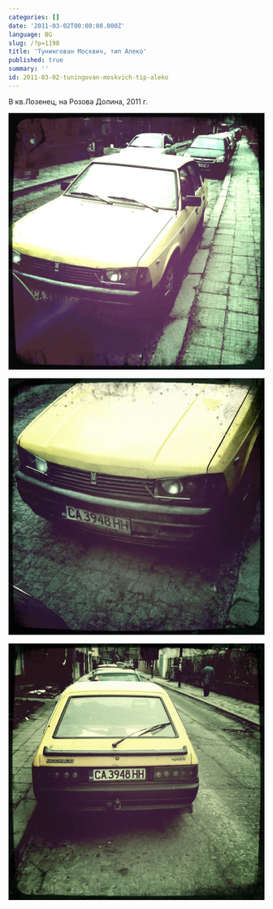 ```yaml
---
categories: []
date: '2011-03-02T00:00:00.000Z'
language: BG
slug: /?p=1198
title: 'Тунингован Москвич, тип Алеко'
published: true
summary: ''
id: 2011-03-02-tuningovan-moskvich-tip-aleko
---
```


В кв.Лозенец, на Розова Долина, 2011 г. 

![](https://raw.githubusercontent.com/kirilchristov/blog_images/main/2011/03/IMG_0410.jpg)

 

![](https://raw.githubusercontent.com/kirilchristov/blog_images/main/2011/03/IMG_0409.jpg)

 

![](https://raw.githubusercontent.com/kirilchristov/blog_images/main/2011/03/IMG_0411.jpg)
